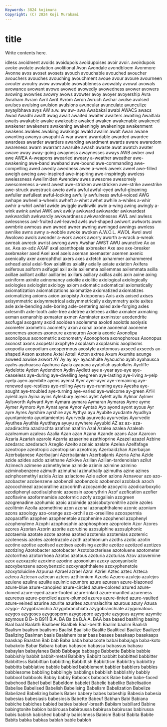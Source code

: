 ```yaml
---
Keywords: 3824 kojimura
Copyright: (C) 2024 Koji Murakami
---
```


# title

Write contents here.



idless avoidment avoids avoidupois avoidupoises avoir avoir.
avoirdupois avoke avolate avolation avolitional Avon Avondale avondbloem Avonmore Avonne
avos avoset avosets avouch avouchable avouched avoucher avouchers avouches avouching
avouchment avoue avour avoure avourneen avouter avoutry avow avowable avowableness
avowably avowal avowals avowance avowant avowe avowed avowedly avowedness avower
avowers avowing avowries avowry avows avowter avoy avoyer avoyership Avra
Avraham Avram Avril Avrit Avrom Avron Avruch Avshar avulse avulsed
avulses avulsing avulsion avulsions avuncular avunculate avunculize avyayibhava avys AW
a.w. aw aw- awa Awabakal awabi AWACS awacs Awad Awadhi
awaft awag await awaited awaiter awaiters awaiting Awaitlala awaits awakable
awake awakeable awaked awaken awakenable awakened awakener awakeners awakening awakeningly
awakenings awakenment awakens awakes awaking awakings awald awalim awalt Awan
awane awanting awanyu awapuhi A-war award awardable awarded awardee awardees
awarder awarders awarding awardment awards aware awaredom awareness awarn awarrant
awaruite awash awaste awat awatch awater awave away away-going awayness
awaynesses aways AWB awber awd awe AWEA A-weapons awearied aweary
a-weather aweather awe-awakening awe-band aweband awe-bound awe-commanding awe-compelling awed awedly
awedness awee a-week aweek aweel awe-filled aweigh aweing awe-inspired awe-inspiring
awe-inspiringly aweless awelessness Awellimiden Awendaw awes awesome awesomely awesomeness a-west
awest awe-stricken awestricken awe-strike awestrike awe-struck awestruck aweto awfu awful
awful-eyed awful-gleaming awfuller awfullest awful-looking awfully awfulness awful-voiced AWG awhape
awheel a-wheels awheft a-whet awhet awhile a-whiles a-whir awhir a-whirl
awhirl awide awiggle awikiwiki awin a-wing awing awingly a-wink awink
awiwi AWK awk awkly awkward awkwarder awkwardest awkwardish awkwardly awkwardness
awkwardnesses AWL awl awless awlessness awl-fruited awl-leaved awls awl-shaped awlwort
awlworts awm awmbrie awmous awn awned awner awning awninged awnings
awnless awnlike awns awny a-wobble awoke awoken A.W.O.L. AWOL Awol
awol Awolowo awols awonder a-work awork aworry aworth a-wrack a-wreak
awreak awreck awrist awrong awry Awshar AWST AWU awunctive Ax
ax ax. Axa ax-adz AXAF axal axanthopsia axbreaker Axe axe
axe-breaker axebreaker axed Axel axel axels axeman axemaster axemen axenic
axenically axer axerophthol axers axes axfetch axhammer axhammered axhead axial
axial-flow axialities axiality axially axiate axiation Axifera axiferous axiform axifugal
axil axile axilemma axilemmas axilemmata axilla axillae axillant axillar axillaries
axillars axillary axillas axils axin axine axing axiniform axinite axinomancy
axiolite axiolitic axiological axiologically axiologies axiologist axiology axiom axiomatic axiomatical
axiomatically axiomatization axiomatizations axiomatize axiomatized axiomatizes axiomatizing axioms axion axiopisty
Axiopoenus Axis axis axised axises axisymmetric axisymmetrical axisymmetrically axisymmetry axite
axites axle axle-bending axle-boring axle-centering axled axle-forging axles axlesmith axle-tooth
axle-tree axletree axletrees axlike axmaker axmaking axman axmanship axmaster axmen
Axminster axminster axodendrite axofugal axogamy axoid axoidean axolemma axolotl axolotls
axolysis axometer axometric axometry axon axonal axone axonemal axoneme axonemes
axones axoneure axoneuron Axonia axonic Axonolipa axonolipous axonometric axonometry Axonophora
axonophorous Axonopus axonost axons axopetal axophyte axoplasm axoplasmic axoplasms axopodia
axopodium axospermous axostyle axotomous axseed axseeds ax-shaped Axson axstone Axtel
Axtell Axton axtree Axum Axumite axunge axweed axwise axwort AY
Ay ay ay- ayacahuite Ayacucho ayah ayahausca ayahs ayahuasca Ayahuca
Ayala ayapana ayatollah ayatollahs Aycliffe Aydelotte Ayden Aydendron Aydin Aydlett
aye a-year aye-aye aye-ceaseless aye-during aye-dwelling ayegreen aye-lasting aye-living a-yelp
ayelp ayen ayenbite ayens ayenst Ayer ayer-ayer aye-remaining aye-renewed aye-restless
aye-rolling Ayers aye-running ayes Ayesha aye-sought aye-troubled aye-turning aye-varied aye-welcome
ay-green AYH ayield ayin Ayina ayins Aylesbury ayless aylet Aylett
ayllu Aylmar Aylmer Aylsworth Aylward Aym Aymara aymara Aymaran Aymaras
Ayme ayme Aymer Aymoro Ayn Aynat ayne Aynor Ayntab Ayo
ayond ayont ayous Ayr ayre Ayres Ayrshire ayrshire ays Aythya
ayu Ayubite ayudante Ayudhya ayuntamiento ayuntamientos Ayurveda ayurveda ayurvedas Ayurvedic
Ayuthea Ayuthia Ayutthaya ayuyu aywhere Ayyubid AZ az az- aza-
azadirachta azadrachta azafran azafrin Azal Azalea azalea Azaleah azaleamum azaleas
Azalia Azan azan Azana Azande azans Azar Azarcon Azaria Azariah
azarole Azarria azaserine azathioprine Azazel azazel Azbine azedarac azedarach Azeglio
Azeito azelaic azelate Azelea Azelfafage azeotrope azeotropic azeotropism azeotropy Azerbaidzhan
Azerbaijan Azerbaijanese Azerbaijani Azerbaijanian Azerbaijanis Azeria Azha Azide azide azides
azido aziethane Azikiwe Azilian Azilian-tardenoisian azilut Azimech azimene azimethylene azimide
azimin azimine azimino aziminobenzene azimuth azimuthal azimuthally azimuths azine azines
azinphosmethyl aziola Aziza azlactone Azle azlon azlons Aznavour azo azo-
azobacter azobenzene azobenzil azobenzoic azobenzol azoblack azoch azocochineal azocoralline azocorinth
azocyanide azocyclic azodicarboxylic azodiphenyl azodisulphonic azoeosin azoerythrin Azof azofication azofier
azoflavine azoformamide azoformic azofy azogallein azogreen azogrenadine azohumic azoic azoimide
azoisobutyronitrile azole azoles azolitmin Azolla azomethine azon azonal azonaphthalene azonic
azonium azons azoology azo-orange azo-orchil azo-orseilline azoospermia azoparaffin azophen azophenetole
azophenine azophenol azophenyl azophenylene Azophi azophosphin azophosphore azoprotein Azor Azores
azores Azorian Azorin azorite azorubine azosulphine azosulphonic azotaemia azotate azote
azotea azoted azotemia azotemias azotemic azotenesis azotes azotetrazole azoth azothionium
azoths azotic azotin azotine azotise azotised azotises azotising azotite azotize
azotized azotizes azotizing Azotobacter azotobacter Azotobacterieae azotoluene azotometer azotorrhea azotorrhoea
Azotos azotous azoturia azoturias Azov azovernine azox azoxazole azoxime azoxine
azoxonium azoxy azoxyanisole azoxybenzene azoxybenzoic azoxynaphthalene azoxyphenetole azoxytoluidine Azpurua Azrael
azrael Azral Azriel Aztec aztec Azteca azteca Aztecan aztecan aztecs
azthionium Azuela Azuero azulejo azulejos azulene azuline azulite azulmic azumbre
azure azurean azure-blazoned azure-blue azure-canopied azure-circled azure-colored azured azure-domed azure-eyed
azure-footed azure-inlaid azure-mantled azureness azureous azure-penciled azure-plumed azures azure-tinted azure-vaulted
azure-veined azurine azurite azurites azurmalachite azurous azury Azusa azygo- Azygobranchia
Azygobranchiata azygobranchiate azygomatous azygos azygoses azygosperm azygospore azygote azygous azyme
azymite azymous B B- b B911 B.A. BA Ba ba
B.A.A. BAA baa baaed baahling baaing Baal baal Baalath Baalbeer
Baalbek Baal-berith Baalim baalim Baalish Baalism baalism baalisms Baalist Baalistic
Baalite Baalitical Baalize Baalized Baalizing Baalman baals Baalshem baar baas
baases baaskaap baaskaaps baaskap Baastan Bab bab Baba baba babacoote
babai babajaga baba-koto babakoto Babar Babara babas babasco babassu babassus
babasu babaylan babaylanes Babb Babbage babbage Babbette Babbie babbie babbishly
babbit babbit-metal Babbitry Babbitt babbitt babbitted babbitter Babbittess Babbittian babbitting
Babbittish Babbittism Babbittry babbittry babbitts babblative babble babbled babblement babbler
babblers babbles babblesome babbling babblingly babblings babblish babblishly babbly babbool
babbools Babby babby Babcock babcock Babe babe babe-faced babehood Babel
babel Babeldom babelet Babelic babelike Babelisation Babelise Babelised Babelish Babelising
Babelism Babelization Babelize Babelized Babelizing babels Baber babery babes babeship
Babesia babesia babesias babesiasis babesiosis Babette Babeuf Babhan Babi Babiana
babiche babiches babied babies babies'-breath Babiism babillard Babine babingtonite babion
babirousa babiroussa babirusa babirusas babirussa babis babish babished babishly babishness
Babism Babist Babita Babite Babits babka babkas bablah bable babloh
